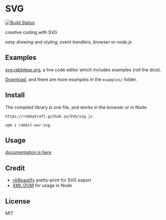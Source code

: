 # SVG

[![Build Status](https://travis-ci.org/robbykraft/SVG.svg?branch=master)](https://travis-ci.org/robbykraft/SVG)

creative coding with SVG

*easy drawing and styling, event handlers, browser or node.js*

## Examples

[svg.rabbitear.org](https://robbykraft.github.io/SVG/examples/code/), a live code editor which includes examples (roll the dice).

[Download](https://github.com/robbykraft/SVG/releases), and there are more examples in the `examples/` folder.

## Install

The compiled library is one file, and works in the browser or in Node.

```
https://robbykraft.github.io/SVG/svg.js
```

```
npm i rabbit-ear-svg
```

## Usage

[documentation is here](https://robbykraft.github.io/SVG/docs/)

## Credit

- [vkBeautify](https://github.com/vkiryukhin/vkBeautify) pretty-print for SVG export
- [XML DOM](https://github.com/xmldom/xmldom) for usage in Node

## License

MIT

